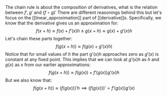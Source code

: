 The chain rule is about the composition of derivatives, what is the relation between $f', g'$ and $(f \circ g)'$
There are different reasonings behind this but let's focus on the [[linear_approximation]] part of [[derivative]]s.
Specifically, we know that the derivative gives us an approximation for:
$$
f(x + h) \approx f(x) + f'(x)h \land g(x + h) \approx g(x) + g'(x)h 
$$
Let's chain these parts together:
$$
f(g(x + h)) \approx f(g(x) + g'(x)h)
$$
Notice that for small values of *h* the part g'(x)*h* approaches zero as $g'(x)$ is constant at any fixed point.
This implies that we can look at $g'(x)h$ as $h$ and $g(x)$ as $x$ from our earlier approximations:
$$
f(g(x +h)) \approx f(g(x)) + f'(g(x))g'(x)h
$$
But we also know that:
$$
f(g(x+h)) \approx (f(g(x)))'h \implies (f(g(x)))' = f'(g(x))g'(x)
$$